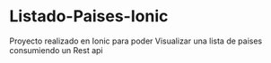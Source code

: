 # Listado-Paises-Ionic
Proyecto realizado en Ionic para poder Visualizar una lista de paises consumiendo un Rest api
